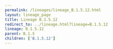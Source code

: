 ```yaml
---
permalink: /lineages/lineage_B.1.5.12.html
layout: lineage_page
title: Lineage B.1.5.12
redirect_to: ../lineage.html?lineage=B.1.5.12
lineage: B.1.5.12
parent: B.1.5
children: ['B.1.5.12']
---
```

